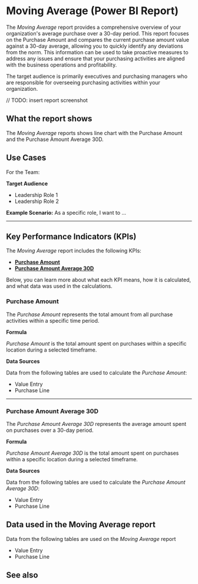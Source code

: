 # Moving Average (Power BI Report)

The _Moving Average_ report provides a comprehensive overview of your organization's average purchase over a 30-day period. This report focuses on the Purchase Amount and compares the current purchase amount value against a 30-day average, allowing you to quickly identify any deviations from the norm. This information can be used to take proactive measures to address any issues and ensure that your purchasing activities are aligned with the business operations and profitability.

The target audience is primarily executives and purchasing managers who are responsible for overseeing purchasing activities within your organization.

// TODO: insert report screenshot

## What the report shows

The *Moving Average* reports shows line chart with the Purchase Amount and the Purchase Amount Average 30D.

## Use Cases

For the Team:

**Target Audience**
- Leadership Role 1
- Leadership Role 2

**Example Scenario:** As a specific role, I want to ...

---

## Key Performance Indicators (KPIs)

The _Moving Average_ report includes the following KPIs:

- [**Purchase Amount**](#purchase-amount)
- [**Purchase Amount Average 30D**](#purchase-amount-average-30d)

Below, you can learn more about what each KPI means, how it is calculated, and what data was used in the calculations.

### Purchase Amount

The *Purchase Amount* represents the total amount from all purchase activities within a specific time period.

**Formula**  

*Purchase Amount* is the total amount spent on purchases within a specific location during a selected timeframe.

**Data Sources**

Data from the following tables are used to calculate the *Purchase Amount*:
- Value Entry
- Purchase Line

---
### Purchase Amount Average 30D

The *Purchase Amount Average 30D* represents the average amount spent on purchases over a 30-day period.

**Formula**  

*Purchase Amount Average 30D* is the total amount spent on purchases within a specific location during a selected timeframe.

**Data Sources**

Data from the following tables are used to calculate the *Purchase Amount Average 30D*:
- Value Entry
- Purchase Line


## Data used in the Moving Average report

Data from the following tables are used on the *Moving Average* report
- Value Entry
- Purchase Line


## See also
